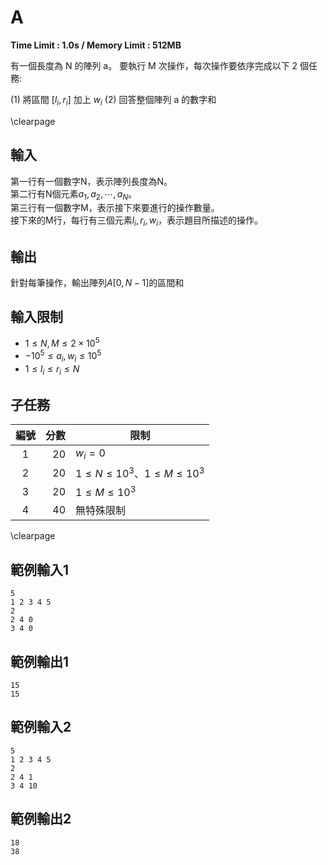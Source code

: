 # A
**Time Limit : 1.0s / Memory Limit : 512MB**

有一個長度為 N 的陣列 a。
要執行 M 次操作，每次操作要依序完成以下 2 個任務:

(1) 將區間 $[l_i, r_i]$ 加上 $w_i$
(2) 回答整個陣列 a 的數字和

\clearpage

## 輸入
第一行有一個數字N，表示陣列長度為N。  
第二行有N個元素$a_1, a_2, \cdots, a_N$。  
第三行有一個數字M，表示接下來要進行的操作數量。  
接下來的M行，每行有三個元素$l_i, r_i, w_i$，表示題目所描述的操作。

## 輸出
針對每筆操作，輸出陣列$A [0, N-1]$的區間和  

## 輸入限制
 - $1 \leq N, M \leq 2 \times 10^5$
 - $-10^5 \leq a_i, w_i \leq 10^5$
 - $1 \leq l_i \leq r_i \leq N$

## 子任務
| 編號 | 分數 |    限制    |
| :---: | ---: | ---------- |
|  1  | 20 | $w_i = 0$ |
|  2  | 20 | $1 \leq N \leq 10^3$、$1 \leq M \leq 10^3$ |
|  3  | 20 | $1 \leq M \leq 10^3$ |
|  4  | 40 | 無特殊限制 |

\clearpage

## 範例輸入1
```
5
1 2 3 4 5
2
2 4 0
3 4 0
```

## 範例輸出1
```
15
15
```

## 範例輸入2
```
5
1 2 3 4 5
2
2 4 1
3 4 10
```

## 範例輸出2
```
18
38
```
